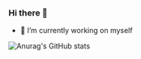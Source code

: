 ### Hi there 👋
- 🔭 I’m currently working on myself
<!--
**thunder-007/thunder-007** is a ✨ _special_ ✨ repository because its `README.md` (this file) appears on your GitHub profile.

Here are some ideas to get you started:

- 🌱 I’m currently learning ...
- 👯 I’m looking to collaborate on ...
- 🤔 I’m looking for help with ...
- 💬 Ask me about ...
- 📫 How to reach me: ...
- 😄 Pronouns: ...
- ⚡ Fun fact: ...
-->
![Anurag's GitHub stats](https://github-readme-stats.vercel.app/api?username=thunder-007&show_icons=true&theme=tokyonight)
<!--[![Top Langs](https://github-readme-stats.vercel.app/api/top-langs/?username=thunder-007&layout=compact)](https://github.com/anuraghazra/github-readme-stat)-->

